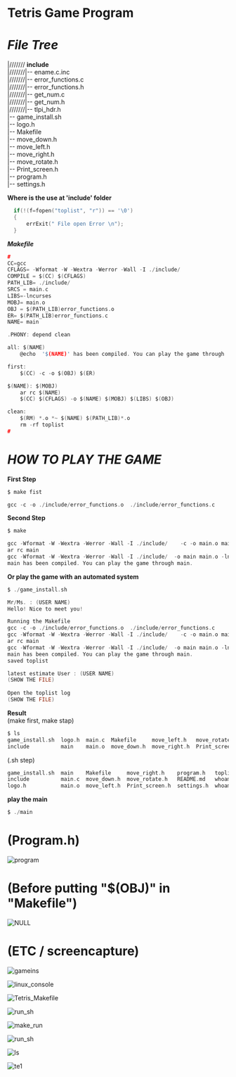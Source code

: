 # **Tetris Game Program**  

***File Tree***  
===============  

|/////// **include**  
|///////|-- ename.c.inc  
|///////|-- error_functions.c  
|///////|-- error_functions.h  
|///////|-- get_num.c  
|///////|-- get_num.h  
|///////|-- tlpi_hdr.h  
|-- game_install.sh   
|-- logo.h  
|-- Makefile  
|-- move_down.h  
|-- move_left.h  
|-- move_right.h  
|-- move_rotate.h  
|-- Print_screen.h  
|-- program.h  
|-- settings.h  

**Where is the use at 'include' folder**  

```c
  if(!(f=fopen("toplist", "r")) == '\0')
  {
	  errExit(" File open Error \n");
  }  
```  

***Makefile***  
  
```c
#
CC=gcc
CFLAGS= -Wformat -W -Wextra -Werror -Wall -I ./include/ 
COMPILE = $(CC) $(CFLAGS)
PATH_LIB= ./include/
SRCS = main.c
LIBS=-lncurses
MOBJ= main.o
OBJ = $(PATH_LIB)error_functions.o 
ER= $(PATH_LIB)error_functions.c
NAME= main

.PHONY: depend clean

all: $(NAME)
	@echo  '$(NAME)' has been compiled. You can play the game through '$(NAME)'. 

first: 
	$(CC) -c -o $(OBJ) $(ER)

$(NAME): $(MOBJ)
	ar rc $(NAME) 
	$(CC) $(CFLAGS) -o $(NAME) $(MOBJ) $(LIBS) $(OBJ)

clean:
	$(RM) *.o *~ $(NAME) $(PATH_LIB)*.o
	rm -rf toplist
#
```  

***HOW TO PLAY THE GAME***  
===============  

**First Step**  


```c
$ make fist
```  

```c
gcc -c -o ./include/error_functions.o  ./include/error_functions.c
```  


**Second Step**

```c
$ make
```  

```c
gcc -Wformat -W -Wextra -Werror -Wall -I ./include/    -c -o main.o main.c
ar rc main 
gcc -Wformat -W -Wextra -Werror -Wall -I ./include/  -o main main.o -lncurses ./include/error_functions.o 
main has been compiled. You can play the game through main.
```  

**Or play the game with an automated system**  

```c
$ ./game_install.sh
```  

```c
Mr/Ms. : (USER NAME)
Hello! Nice to meet you!

Running the Makefile
gcc -c -o ./include/error_functions.o  ./include/error_functions.c
gcc -Wformat -W -Wextra -Werror -Wall -I ./include/    -c -o main.o main.c
ar rc main 
gcc -Wformat -W -Wextra -Werror -Wall -I ./include/  -o main main.o -lncurses ./include/error_functions.o
main has been compiled. You can play the game through main.
saved toplist

latest estimate User : (USER NAME)
(SHOW THE FILE)
 
Open the toplist log
(SHOW THE FILE)
```  

  
**Result**    
(make first, make stap)  
```c
$ ls
game_install.sh  logo.h  main.c  Makefile     move_left.h   move_rotate.h   program.h  settings.h
include          main    main.o  move_down.h  move_right.h  Print_screen.h  README.md  toplist
```  
(.sh step)  
```c
game_install.sh  main    Makefile     move_right.h    program.h   toplist_saevd.text
include          main.c  move_down.h  move_rotate.h   README.md   whoami_saved.text
logo.h           main.o  move_left.h  Print_screen.h  settings.h  whoami.text
```  

**play the main** 
  
```c
$ ./main
```  

(Program.h)
=========================================
![program](https://user-images.githubusercontent.com/75885992/125165420-53a32480-e186-11eb-8c6f-593e9b64cd1f.png)  

(Before putting "$(OBJ)" in "Makefile")
=========================================

![NULL](https://user-images.githubusercontent.com/75885992/125165668-7550db80-e187-11eb-892e-b155e79d3b17.png)  

(ETC / screencapture)
=========================================

![gameins](https://user-images.githubusercontent.com/75885992/125180315-18394200-e1e8-11eb-9284-28a172f08262.png)  


![linux_console](https://user-images.githubusercontent.com/75885992/125164581-8f3bef80-e182-11eb-8fb4-4e58d1fead8c.png)  

![Tetris_Makefile](https://user-images.githubusercontent.com/75885992/125164061-ceb50c80-e17f-11eb-92d3-c21a53c136a7.png)  

![run_sh](https://user-images.githubusercontent.com/75885992/125164438-bcd46900-e181-11eb-9fb9-a9691929e282.png)  

![make_run](https://user-images.githubusercontent.com/75885992/125164127-323f3a00-e180-11eb-8028-6f603e2ef575.png)  

![run_sh](https://user-images.githubusercontent.com/75885992/125164130-38351b00-e180-11eb-9657-2b40f36035c3.png)  

![ls](https://user-images.githubusercontent.com/75885992/125164168-6a467d00-e180-11eb-8f20-97a922662c0d.png)  

![te1](https://user-images.githubusercontent.com/75885992/125160450-70caf980-e16c-11eb-87ce-5a5246e0e67e.png)  



